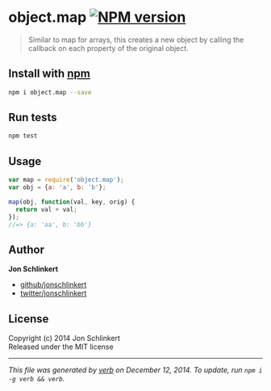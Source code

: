 # object.map [![NPM version](https://badge.fury.io/js/object.map.svg)](http://badge.fury.io/js/object.map)

> Similar to map for arrays, this creates a new object by calling the callback on each property of the original object.

## Install with [npm](npmjs.org)

```bash
npm i object.map --save
```

## Run tests

```bash
npm test
```

## Usage

```js
var map = require('object.map');
var obj = {a: 'a', b: 'b'};

map(obj, function(val, key, orig) {
  return val + val;
});
//=> {a: 'aa', b: 'bb'}
```

## Author

**Jon Schlinkert**
 
+ [github/jonschlinkert](https://github.com/jonschlinkert)
+ [twitter/jonschlinkert](http://twitter.com/jonschlinkert) 

## License
Copyright (c) 2014 Jon Schlinkert  
Released under the MIT license

***

_This file was generated by [verb](https://github.com/assemble/verb) on December 12, 2014. To update, run `npm i -g verb && verb`._